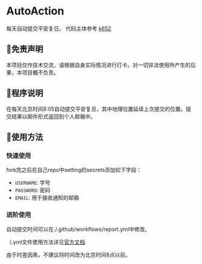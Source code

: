 # AutoAction
每天自动提交平安复日。 代码主体参考 [k652](https://github.com/k652)



## 📃免责声明

本项目仅作技术交流，请根据自身实际情况进行打卡。对一切非法使用所产生的后果，本项目概不负责。



## 📑程序说明

在每天北京时间8:05自动提交平安复旦，其中地理位置延续上次提交的位置。提交结果以邮件形式返回到个人邮箱中。



## 📗使用方法 



### 快速使用

fork完之后在自己repo中setting的secrets添加如下字段：

- `USERNAME`:  学号
- `PASSWORD`: 密码
- `EMAIL`: 用于接收通知的邮箱

### 进阶使用

自动提交时间可以在./.github/workflows/report.yml中修改。

（.yml文件使用方法详见[官方文档](https://docs.github.com/en/free-pro-team@latest/actions/creating-actions/about-actions#versioning-your-action)

由于时差因素，不建议将时间改为北京时间8点以前。

